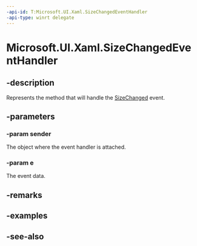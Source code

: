 ```yaml
---
-api-id: T:Microsoft.UI.Xaml.SizeChangedEventHandler
-api-type: winrt delegate
---
```

<!-- Delegate syntax.
public delegate void SizeChangedEventHandler(System.Object sender, Microsoft.UI.Xaml.SizeChangedEventArgs e)
-->
# Microsoft.UI.Xaml.SizeChangedEventHandler

## -description

Represents the method that will handle the [SizeChanged](frameworkelement_sizechanged.md) event.

## -parameters

### -param sender

The object where the event handler is attached.

### -param e

The event data.

## -remarks

## -examples

## -see-also
